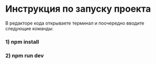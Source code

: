 # Инструкция по запуску проекта

В редакторе кода открываете терминал и поочередно вводите следующие команды:
### 1) npm install
### 2) npm run dev
